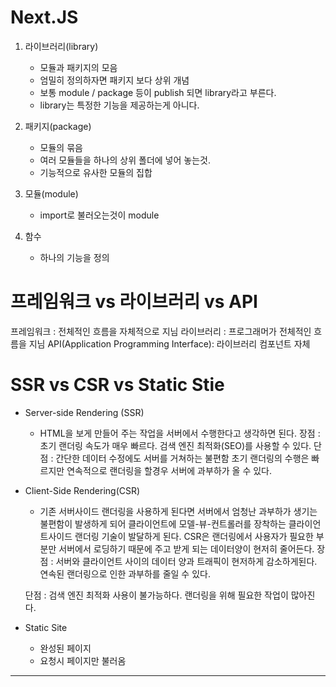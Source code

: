 # Next.JS

1. 라이브러리(library)
    - 모듈과 패키지의 모음
    - 엄밀히 정의하자면 패키지 보다 상위 개념
    - 보통 module / package 등이 publish 되면 library라고 부른다.
    - library는 특정한 기능을 제공하는게 아니다.

2. 패키지(package)
    - 모듈의 묶음 
    - 여러 모듈들을 하나의 상위 폴더에 넣어 놓는것.
    - 기능적으로 유사한 모듈의 집합
    

3. 모듈(module)
    - import로 불러오는것이 module

4. 함수 
    - 하나의 기능을 정의 

# 프레임워크 vs 라이브러리 vs API
프레임워크 : 전체적인 흐름을 자체적으로 지님
라이브러리 : 프로그래머가 전체적인 흐름을 지님
API(Application Programming Interface): 라이브러리 컴포넌트 자체 

# SSR vs CSR vs Static Stie
- Server-side Rendering (SSR)
    - HTML을 보게 만들어 주는 작업을 서버에서 수행한다고 생각하면 된다. 
    장점 : 초기 랜더링 속도가 매우 빠르다.
          검색 엔진 최적화(SEO)를 사용할 수 있다.
    단점 : 간단한 데이터 수정에도 서버를 거쳐하는 불편함
          초기 랜더링의 수행은 빠르지만 연속적으로 랜더링을 할경우 서버에 과부하가 올 수 있다.

- Client-Side Rendering(CSR)
    - 기존 서버사이드 랜더링을 사용하게 된다면 서버에서 엄청난 과부하가 생기는 불편함이 발생하게 되어 클라이언트에 모델-뷰-컨트롤러를 장착하는 클라이언트사이드 랜더링 기술이 발달하게 된다.
    CSR은 랜더링에서 사용자가 필요한 부분만 서버에서 로딩하기 때문에 주고 받게 되는 데이터양이 현저히 줄어든다.
    장점 : 서버와 클라이언트 사이의 데이터 양과 트래픽이    현저하게 감소하게된다.
          연속된 랜더링으로 인한 과부하를 줄일 수 있다.

    단점 : 검색 엔진 최적화 사용이 불가능하다.
          랜더링을 위해 필요한 작업이 많아진다.
- Static Site 
    - 완성된 페이지  
    - 요청시 페이지만 불러옴




---

